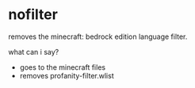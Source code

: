 # nofilter
removes the minecraft: bedrock edition language filter.

what can i say?

* goes to the minecraft files
* removes profanity-filter.wlist
